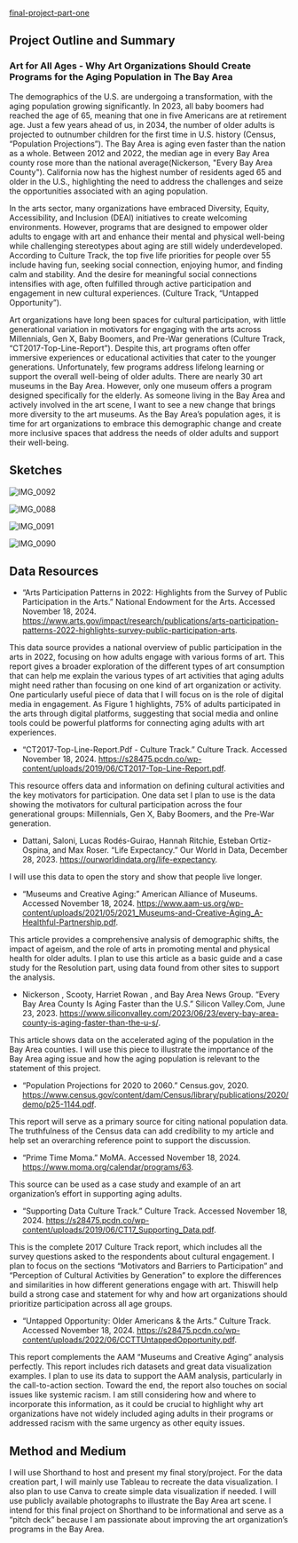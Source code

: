 [final-project-part-one](https://diliu-cmu.github.io/liu-portfolio/) 


## Project Outline and Summary 

### Art for All Ages - Why Art Organizations Should Create Programs for the Aging Population in The Bay Area

The demographics of the U.S. are undergoing a transformation, with the aging population growing significantly. In 2023, all baby boomers had reached the age of 65, meaning that one in five Americans are at retirement age. Just a few years ahead of us, in 2034, the number of older adults is projected to outnumber children for the first time in U.S. history (Census, “Population Projections”). The Bay Area is aging even faster than the nation as a whole. Between 2012 and 2022, the median age in every Bay Area county rose more than the national average(Nickerson, "Every Bay Area County"). California now has the highest number of residents aged 65 and older in the U.S., highlighting the need to address the challenges and seize the opportunities associated with an aging population.

In the arts sector, many organizations have embraced Diversity, Equity, Accessibility, and Inclusion (DEAI) initiatives to create welcoming environments. However, programs that are designed to empower older adults to engage with art and enhance their mental and physical well-being while challenging stereotypes about aging are still widely underdeveloped. According to Culture Track, the top five life priorities for people over 55 include having fun, seeking social connection, enjoying humor, and finding calm and stability. And the desire for meaningful social connections intensifies with age, often fulfilled through active participation and engagement in new cultural experiences. (Culture Track, “Untapped Opportunity”).

Art organizations have long been spaces for cultural participation, with little generational variation in motivators for engaging with the arts across Millennials, Gen X, Baby Boomers, and Pre-War generations (Culture Track, “CT2017-Top-Line-Report”). Despite this, art programs often offer immersive experiences or educational activities that cater to the younger generations. Unfortunately, few programs address lifelong learning or support the overall well-being of older adults. There are nearly 30 art museums in the Bay Area. However, only one museum offers a program designed specifically for the elderly. As someone living in the Bay Area and actively involved in the art scene, I want to see a new change that brings more diversity to the art museums. As the Bay Area’s population ages, it is time for art organizations to embrace this demographic change and create more inclusive spaces that address the needs of older adults and support their well-being.


## Sketches

![IMG_0092](https://github.com/user-attachments/assets/083e413c-11ce-4159-a8ad-476bf0ad72a3)


![IMG_0088](https://github.com/user-attachments/assets/069033a4-f74e-4057-89b8-03c7455cf396)



![IMG_0091](https://github.com/user-attachments/assets/48e46773-e82a-4218-8f4f-06190cab34ec)



![IMG_0090](https://github.com/user-attachments/assets/2f8aac24-9e2b-4087-8111-40693682a80b)



## Data Resources 

- “Arts Participation Patterns in 2022: Highlights from the Survey of Public Participation in the Arts.” National Endowment for the Arts. Accessed November 18, 2024. https://www.arts.gov/impact/research/publications/arts-participation-patterns-2022-highlights-survey-public-participation-arts. 

This data source provides a national overview of public participation in the arts in 2022, focusing on how adults engage with various forms of art. This report gives a broader exploration of the different types of art consumption that can help me explain the various types of art activities that aging adults might need rather than focusing on one kind of art organization or activity. One particularly useful piece of data that I will focus on is the role of digital media in engagement. As Figure 1 highlights, 75% of adults participated in the arts through digital platforms, suggesting that social media and online tools could be powerful platforms for connecting aging adults with art experiences.


- “CT2017-Top-Line-Report.Pdf - Culture Track.” Culture Track. Accessed November 18, 2024. https://s28475.pcdn.co/wp-content/uploads/2019/06/CT2017-Top-Line-Report.pdf. 

This resource offers data and information on defining cultural activities and the key motivators for participation. One data set I plan to use is the data showing the motivators for cultural participation across the four generational groups: Millennials, Gen X, Baby Boomers, and the Pre-War generation.


- Dattani, Saloni, Lucas Rodés-Guirao, Hannah Ritchie, Esteban Ortiz-Ospina, and Max Roser. “Life Expectancy.” Our World in Data, December 28, 2023. https://ourworldindata.org/life-expectancy. 

I will use this data to open the story and show that people live longer. 


- “Museums and Creative Aging:” American Alliance of Museums. Accessed November 18, 2024. https://www.aam-us.org/wp-content/uploads/2021/05/2021_Museums-and-Creative-Aging_A-Healthful-Partnership.pdf. 

This article provides a comprehensive analysis of demographic shifts, the impact of ageism, and the role of arts in promoting mental and physical health for older adults. I plan to use this article as a basic guide and a case study for the Resolution part, using data found from other sites to support the analysis.


- Nickerson , Scooty, Harriet Rowan , and Bay Area News Group. “Every Bay Area County Is Aging Faster than the U.S.” Silicon Valley.Com, June 23, 2023. https://www.siliconvalley.com/2023/06/23/every-bay-area-county-is-aging-faster-than-the-u-s/. 

This article shows data on the accelerated aging of the population in the Bay Area counties. I will use this piece to illustrate the importance of the Bay Area aging issue and how the aging population is relevant to the statement of this project.


- “Population Projections for 2020 to 2060.” Census.gov, 2020. https://www.census.gov/content/dam/Census/library/publications/2020/demo/p25-1144.pdf. 

This report will serve as a primary source for citing national population data. The truthfulness of the Census data can add credibility to my article and help set an overarching reference point to support the discussion.


- “Prime Time Moma.” MoMA. Accessed November 18, 2024. https://www.moma.org/calendar/programs/63. 

This source can be used as a case study and example of an art organization’s effort in supporting aging adults.


- “Supporting Data Culture Track.” Culture Track. Accessed November 18, 2024. https://s28475.pcdn.co/wp-content/uploads/2019/06/CT17_Supporting_Data.pdf. 

This is the complete 2017 Culture Track report, which includes all the survey questions asked to the respondents about cultural engagement. I plan to focus on the sections “Motivators and Barriers to Participation” and “Perception of Cultural Activities by Generation” to explore the differences and similarities in how different generations engage with art. Thiswill help build a strong case and statement for why and how art organizations should prioritize participation across all age groups.


- “Untapped Opportunity: Older Americans & the Arts.” Culture Track. Accessed November 18, 2024. https://s28475.pcdn.co/wp-content/uploads/2022/06/CCTTUntappedOpportunity.pdf. 

This report complements the AAM “Museums and Creative Aging” analysis perfectly. This report includes rich datasets and great data visualization examples. I plan to use its data to support the AAM analysis, particularly in the call-to-action section. Toward the end, the report also touches on social issues like systemic racism. I am still considering how and where to incorporate this information, as it could be crucial to highlight why art organizations have not widely included aging adults in their programs or addressed racism with the same urgency as other equity issues.



## Method and Medium

I will use Shorthand to host and present my final story/project. For the data creation part, I will mainly use Tableau to recreate the data visualization. I also plan to use Canva to create simple data visualization if needed. I will use publicly available photographs to illustrate the Bay Area art scene. I intend for this final project on Shorthand to be informational and serve as a “pitch deck” because I am passionate about improving the art organization’s programs in the Bay Area. 
